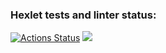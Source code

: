 ### Hexlet tests and linter status:
[![Actions Status](https://github.com/DanielNuud/java-project-61/workflows/hexlet-check/badge.svg)](https://github.com/DanielNuud/java-project-61/actions)
<a href="https://codeclimate.com/github/DanielNuud/java-project-61/maintainability"><img src="https://api.codeclimate.com/v1/badges/3034510f484a840fa7b8/maintainability" /></a>

